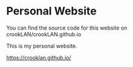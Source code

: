 # Personal Website

You can find the source code for this website on crookLAN/crookLAN.github.io

This is my personal website.

https://crooklan.github.io/